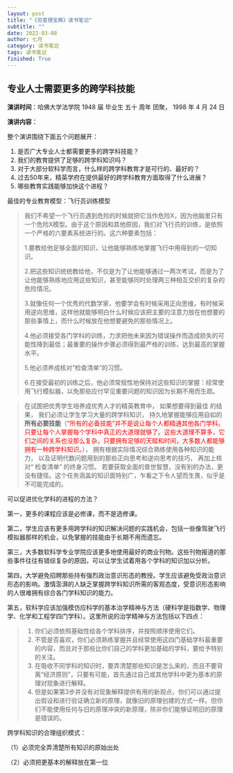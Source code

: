 ```yaml
---
layout: post
title: "《穷查理宝典》读书笔记"
subtitle: ""
date: 2022-03-08
author: 七月
category: 读书笔记
tags: 读书笔记
finished: True
---
```


## 专业人士需要更多的跨学科技能

**演讲时间**：哈佛大学法学院 1948 届 毕业生 五十 周年 团聚， 1998 年 4 月 24 日

**演讲内容**：

整个演讲围绕下面五个问题展开：

1. 是否广大专业人士都需要更多的跨学科技能？
2. 我们的教育提供了足够的跨学科知识吗？
3. 对于大部分软科学而言，什么样的跨学科教育才是可行的、最好的？
4. 过去50年来，精英学府在提供最好的跨学科教育方面取得了什么进展？
5. 哪些教育实践能够加快这个进程？



最佳的专业教育模型：飞行员训练模型

> 我们不希望一个飞行员遇到危险的时候就把它当作危险X，因为他脑里只有一个危险X模型。由于这个原因和其他原因，我们对飞行员的训练，是依照一个严格的六要素系统进行的。这六种要素包括：
>
> 1.要教给他足够全面的知识，让他能够熟练地掌握飞行中用得到的一切知识。
>
> 2.把这些知识统统教给他，不仅是为了让他能够通过一两次考试，而是为了让他能够熟练地应用这些知识，甚至能够同时处理两三种相互交织的复杂的危险情况。
>
> 3.就像任何一个优秀的代数学家，他要学会有时候采用正向思维，有时候采用逆向思维，这样他就能够明白什么时候应该把主要的注意力放在他想要的那些事情上，而什么时候放在他想要避免的那些情况上。
>
> 4.他必须接受各门学科的训练，力求把他未来因为错误操作而造成损失的可能性降到最低；最重要的操作步骤必须得到最严格的训练，达到最高的掌握水平。
>
> 5.他必须养成核对“检查清单”的习惯。
>
> 6.在接受最初的训练之后，他必须常规性地保持对这些知识的掌握：经常使用飞行模拟器，以免那些应付罕见重要问题的知识因为长期不用而生疏。

> 在试图把优秀学生培养成优秀人才的精英教育中， 如果想要得到最佳 的结果， 我们必须让学生学习大量的跨学科知识， 持久地掌握能够应用自如的**所有必要技能**（<font color=red>“所有的必备技能”并不是说让每个人都精通其他各门学科。只要让每个人掌握每个学科中真正的大道理就够了。这些大道理不算多，它们之间的关系也没那么复杂，只要拥有足够的天赋和时间，大多数人都能够拥有一种跨学科知识。</font>）， 拥有根据实际情况综合熟练使用各种知识的能力， 以及证明代数问题用到的那些正向思考和逆向思考的技巧， 再加上核对“ 检查清单” 的终身习惯。 若要获取全面的普世智慧，没有别的办法，更没有捷径。这个任务涵盖的知识面特别广，乍看之下令人望而生畏，似乎是不可能完成的。
>



可以促进优化学科的进程的方法？

第一，更多的课程应该是必修课，而不是选修课。

第二，学生应该有更多用跨学科的知识解决问题的实践机会，包括一些像驾驶飞行模拟器那样的机会，以免掌握的技能由于长期不用而遗忘。

第三，大多数软科学专业学院应该更多地使用最好的商业刊物。这些刊物报道的那些事件往往有错综复杂的原因，可以让学生试着用各个学科的知识加以分析。

第四，大学避免招聘那些持有强烈政治意识形态的教授。学生应该避免受政治意识形态的影响。激情澎湃的人缺乏掌握跨学科知识所需的客观态度，受意识形态影响的人很难拥有综合各门学科知识的能力。

第五，软科学应该加强模仿应科学的基本治学精神与方法（硬科学是指数学、物理学、化学和工程学四门学科）。这里所说的治学精神与方法包括以下四点：

> 1. 你们必须依照基础性给各个学科排序，并按照顺序使用它们。
> 2. 不管是否喜欢，你们必须熟练掌握并且经常使用这四门基础学科最重要的内容，而且对于那些比你们自己的学科更加基础的学科，要给予特别的关注。
> 3. 在吸收不同学科的知识时，要弄清楚那些知识是怎么来的，而且不要背离“经济原则”，只要有可能，首先通过自己或其他学科中更为基本的原理对现象进行解释。
> 4. 但是如果第3步并没有对现象解释提供有用的新观点，你们可以通过提出假设和进行验证确立新的原理，就像旧的原理创建的方式一样。但你们不能使用任何与旧的原理冲突的新原理，除非你们能够证明旧的原理是错误的。

跨学科知识的合理组织模式：

（1）必须完全弄清楚所有知识的原始出处

（2）必须把更基本的解释放在第一位

